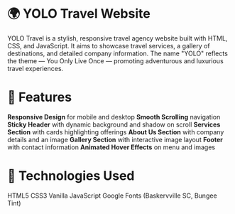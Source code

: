 # 🌍 YOLO Travel Website
YOLO Travel is a stylish, responsive travel agency website built with HTML, CSS, and JavaScript. It aims to showcase travel services, a gallery of destinations, and detailed company information. The name "YOLO" reflects the theme — You Only Live Once — promoting adventurous and luxurious travel experiences.

# 🚀 Features
**Responsive Design** for mobile and desktop
**Smooth Scrolling** navigation
**Sticky Header** with dynamic background and shadow on scroll
**Services Section** with cards highlighting offerings
**About Us Section** with company details and an image
**Gallery Section** with interactive image layout
**Footer** with contact information
**Animated Hover Effects** on menu and images

# 📜 Technologies Used
HTML5
CSS3
Vanilla JavaScript
Google Fonts (Baskervville SC, Bungee Tint)

